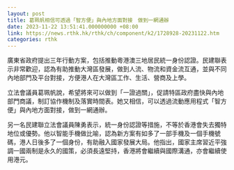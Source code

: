 ```yaml
---
layout: post
title: 葛珮帆相信可透過「智方便」與內地方面對接　做到一網通辦
date: 2023-11-22 13:51:41.000000000 +08:00
link: https://news.rthk.hk/rthk/ch/component/k2/1728928-20231122.htm
categories: rthk
---
```


廣東省政府提出三年行動方案，包括推動粵港澳三地居民統一身份認證。民建聯表示非常歡迎，認為有助推動大灣區發展，做到人流、物流和資金流互通，並與不同內地部門及平台對接，方便港人在大灣區工作、生活、營商及上學。

立法會議員葛珮帆說，希望將來可以做到「一證過關」，促請特區政府盡快與內地部門商議，制訂協作機制及落實時間表。她又相信，可以透過流動應用程式「智方便」與內地方面對接，做到一網通辦。

另一名民建聯立法會議員陳勇表示，統一身份認證等措施，不等於香港會失去獨特地位或優勢。他以智能手機做比喻，認為新方案有如多了一部手機及一個手機號碼，港人日後多了一個身份，有助融入國家發展大局。他指出，國家主席習近平強調一國兩制是永久的國策，必須長遠堅持，香港將會繼續與國際溝通，亦會繼續使用港元。
